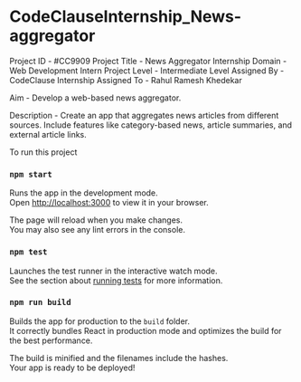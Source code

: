 # CodeClauseInternship_News-aggregator

Project ID - #CC9909
Project Title - News Aggregator
Internship Domain - Web Development Intern
Project Level - Intermediate Level
Assigned By - CodeClause Internship
Assigned To - Rahul Ramesh Khedekar

Aim - Develop a web-based news aggregator.

Description - Create an app that aggregates news articles from different sources. Include
features like category-based news, article summaries, and external article links.


To run this project

### `npm start`

Runs the app in the development mode.\
Open [http://localhost:3000](http://localhost:3000) to view it in your browser.

The page will reload when you make changes.\
You may also see any lint errors in the console.

### `npm test`

Launches the test runner in the interactive watch mode.\
See the section about [running tests](https://facebook.github.io/create-react-app/docs/running-tests) for more information.

### `npm run build`

Builds the app for production to the `build` folder.\
It correctly bundles React in production mode and optimizes the build for the best performance.

The build is minified and the filenames include the hashes.\
Your app is ready to be deployed!
